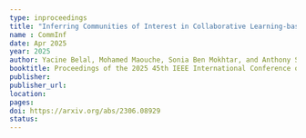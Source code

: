 ```yaml
---
type: inproceedings
title: "Inferring Communities of Interest in Collaborative Learning-based Recommender Systems"
name : CommInf
date: Apr 2025
year: 2025
author: Yacine Belal, Mohamed Maouche, Sonia Ben Mokhtar, and Anthony Simonet-Boulogne
booktitle: Proceedings of the 2025 45th IEEE International Conference on Distributed Computing Systems (ICDCS '25)
publisher:
publisher_url: 
location: 
pages:
doi: https://arxiv.org/abs/2306.08929
status:
---
```


